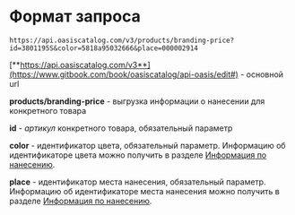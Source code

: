 # Формат запроса

```text
https://api.oasiscatalog.com/v3/products/branding-price?id=3801195S&color=5818a95032666&place=000002914
```

[**https://api.oasiscatalog.com/v3**](https://www.gitbook.com/book/oasiscatalog/api-oasis/edit#) - основной url

**products/branding-price** - выгрузка информации о нанесении для конкретного товара

**id** - _артикул_ конкретного товара, обязательный параметр

**color** - идентификатор цвета, обязательный параметр. Информацию об идентификаторе цвета можно получить в разделе [Информация по нанесению](https://oasiscatalog.gitbooks.io/api-oasis/content/api-documentation-v3/vigruzhaemaya-informatsiya/nanesenie/informatsiya-po-naneseniyu/format-otveta.html).

**place** - идентификатор места нанесения, обязательный параметр. Информацию об идентификаторе места нанесения можно получить в разделе [Информация по нанесению](https://oasiscatalog.gitbooks.io/api-oasis/content/api-documentation-v3/vigruzhaemaya-informatsiya/nanesenie/informatsiya-po-naneseniyu/format-otveta.html).

